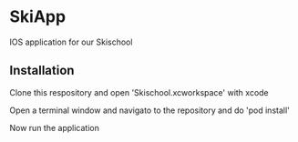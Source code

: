 # SkiApp
IOS application for our Skischool

## Installation

Clone this respository and open 'Skischool.xcworkspace' with xcode

Open a terminal window and navigato to the repository and do 'pod install'

Now run the application

